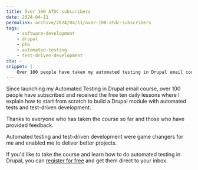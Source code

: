 ```yaml
---
title: Over 100 ATDC subscribers
date: 2024-04-11
permalink: archive/2024/04/11/over-100-atdc-subscribers
tags:
    - software-development
    - drupal
    - php
    - automated-testing
    - test-driven-development
cta: ~
snippet: |
    Over 100 people have taken my automated testing in Drupal email course!
---
```


Since launching my Automated Testing in Drupal email course, over 100 people have subscribed and received the free ten daily lessons where I explain how to start from scratch to build a Drupal module with automated tests and test-driven development.

Thanks to everyone who has taken the course so far and those who have provided feedback.

Automated testing and test-driven development were game changers for me and enabled me to deliver better projects.

If you'd like to take the course and learn how to do automated testing in Drupal, you can [register for free][register] and get them direct to your inbox.

[register]: {{site.url}}/atdc
